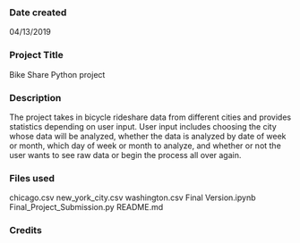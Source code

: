 ### Date created
04/13/2019

### Project Title
Bike Share Python project

### Description
The project takes in bicycle rideshare data from different cities and provides statistics depending on user input. User input includes choosing the city whose data will be analyzed, whether the data is analyzed by date of week or month, which day of week or month to analyze, and whether or not the user wants to see raw data or begin the process all over again.

### Files used
chicago.csv
new_york_city.csv
washington.csv
Final Version.ipynb
Final_Project_Submission.py
README.md

### Credits
